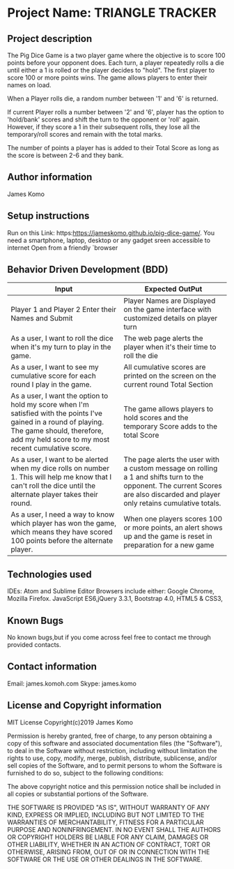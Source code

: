 # **Project Name: TRIANGLE TRACKER**

## **Project description**
The Pig Dice Game is a two player game where the objective is to score 100 points before your opponent does. Each turn, a player repeatedly rolls a die until either a 1 is rolled or the player decides to "hold". The first player to score 100 or more points wins. The game allows players to enter their names on load. 

When a Player rolls die, a random number between '1' and '6' is returned.

If current Player rolls a number between '2' and '6', player has the option to 'hold/bank' scores and shift the turn to the opponent or 'roll' again. However, if they score a 1 in their subsequent rolls, they lose all the temporary/roll scores and remain with the total marks.


The number of points a player has is added to their Total Score as long as the score is between 2-6 and they bank.


## **Author information**

James Komo


## **Setup instructions**

Run on this Link: https:https://jameskomo.github.io/pig-dice-game/.
You need a smartphone, laptop, desktop or any gadget sreen accessible to internet
Open from a friendly `browser


## **Behavior Driven Development (BDD)**

| Input                                                                                                                                                                                                   	| Expected OutPut                                                                                                                                                                 	|
|---------------------------------------------------------------------------------------------------------------------------------------------------------------------------------------------------------	|---------------------------------------------------------------------------------------------------------------------------------------------------------------------------------	|
| Player 1 and Player 2 Enter their Names and Submit                                                                                                                                                      	| Player Names are Displayed on the game interface with customized details on player turn                                                                                         	|
| As a user, I want to roll the dice when it's my turn to play in the game.                                                                                                                               	| The web page alerts the player when it's their time to roll the die                                                                                                             	|
| As a user, I want to see my cumulative score for each round I play in the game.                                                                                                                         	| All cumulative scores are printed on the screen  on the current round Total Section                                                                                             	|
| As a user, I want the option to hold my score when I'm satisfied with  the points I've gained in a round of playing.  The game should, therefore, add my held score to my most recent cumulative score. 	| The game allows players to hold scores and  the temporary Score adds to the total Score                                                                                         	|
| As a user, I want to be alerted when my dice rolls on number 1.  This will help me know that I can't roll the dice  until the alternate player takes their round.                                       	| The page alerts the user with a custom message on rolling a 1 and shifts turn to the opponent. The current Scores are also discarded and player only retains cumulative totals. 	|
| As a user, I need a way to know which player has won the game,  which means they have scored 100 points before the alternate player.                                                                    	| When one players scores 100 or more points, an alert shows up and the game is reset in preparation for a new game                                                               	|

## **Technologies used**

IDEs: Atom and Sublime Editor
Browsers include either: Google Chrome, Mozilla Firefox.
JavaScript ES6,jQuery 3.3.1, Bootstrap 4.0, HTML5 & CSS3,


## **Known Bugs**

No known bugs,but if you come across feel free to contact me through provided contacts.


## **Contact information**

Email: james.komoh.com Skype: james.komo



## **License and Copyright information**

MIT License
Copyright(c)2019 James Komo

Permission is hereby granted, free of charge, to any person obtaining a copy of this software and associated documentation files (the "Software"), to deal in the Software without restriction, including without limitation the rights to use, copy, modify, merge, publish, distribute, sublicense, and/or sell copies of the Software, and to permit persons to whom the Software is furnished to do so, subject to the following conditions:

The above copyright notice and this permission notice shall be included in all copies or substantial portions of the Software.

THE SOFTWARE IS PROVIDED "AS IS", WITHOUT WARRANTY OF ANY KIND, EXPRESS OR IMPLIED, INCLUDING BUT NOT LIMITED TO THE WARRANTIES OF MERCHANTABILITY, FITNESS FOR A PARTICULAR PURPOSE AND NONINFRINGEMENT. IN NO EVENT SHALL THE AUTHORS OR COPYRIGHT HOLDERS BE LIABLE FOR ANY CLAIM, DAMAGES OR OTHER LIABILITY, WHETHER IN AN ACTION OF CONTRACT, TORT OR OTHERWISE, ARISING FROM, OUT OF OR IN CONNECTION WITH THE SOFTWARE OR THE USE OR OTHER DEALINGS IN THE SOFTWARE.
